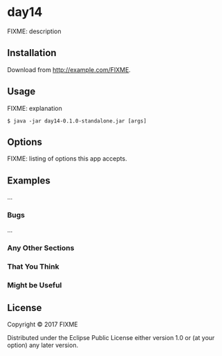 # day14

FIXME: description

## Installation

Download from http://example.com/FIXME.

## Usage

FIXME: explanation

    $ java -jar day14-0.1.0-standalone.jar [args]

## Options

FIXME: listing of options this app accepts.

## Examples

...

### Bugs

...

### Any Other Sections
### That You Think
### Might be Useful

## License

Copyright © 2017 FIXME

Distributed under the Eclipse Public License either version 1.0 or (at
your option) any later version.
